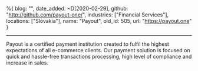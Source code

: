 %{
  blog: "",
  date_added: ~D[2020-02-29],
  github: "http://github.com/payout-one/",
  industries: ["Financial Services"],
  locations: ["Slovakia"],
  name: "Payout",
  old_id: 505,
  url: "https://payout.one"
}

---

Payout is a certified payment institution created to fulfil the highest expectations of all e-commerce clients. Our payment solution is focused on quick and hassle-free transactions processing, high level of compliance and increase in sales.
